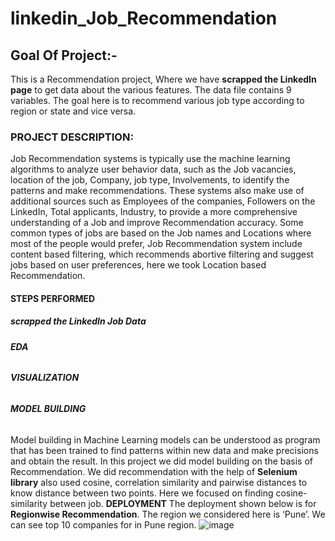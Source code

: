 # linkedin_Job_Recommendation
## **Goal Of Project:-**
This is a Recommendation project, Where we have **scrapped the LinkedIn page** to get data about the various features.
The data file contains 9 variables. The goal here is to recommend various job type according to region or state and vice versa.

### **PROJECT DESCRIPTION:**
Job Recommendation systems is typically use the machine learning algorithms to analyze user behavior data, such as the Job vacancies, 
location of the job, Company, job type, Involvements, to identify the patterns and make recommendations.
These systems also make use of additional sources such as Employees of the companies, Followers on the LinkedIn, 
Total applicants, Industry, to provide a more comprehensive understanding of a Job and improve Recommendation accuracy.
Some common types of jobs are based on the Job names and Locations where most of the people would prefer, 
Job Recommendation system include content based filtering, which recommends abortive filtering and suggest jobs based on user preferences, 
here we took Location based Recommendation. 

#### **STEPS PERFORMED**
##### **scrapped the LinkedIn Job Data**
###### **EDA**
###### **VISUALIZATION**
###### **MODEL BUILDING**
Model building in Machine Learning models can be understood as program that has been trained to find patterns within new data and make precisions and obtain the result.
In this project we did model building on the basis of Recommendation. We did recommendation with the help of **Selenium library** also used cosine, correlation similarity and pairwise distances to know distance between two points.
Here we focused on finding cosine-similarity between job.
**DEPLOYMENT**
The deployment shown below is for **Regionwise Recommendation**. The region we considered here is ‘Pune’. 
We can see top 10 companies for in Pune region.
![image](https://github.com/mdamanalam/Job_Recommendation_linkedin/assets/98773885/67e864bb-314a-4467-b156-01b2c7257c8e)













